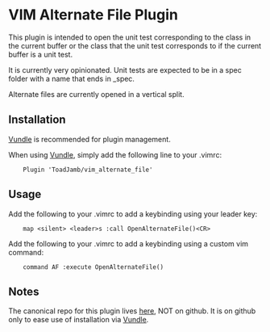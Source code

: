 VIM Alternate File Plugin
=========================

This plugin is intended to open the unit test corresponding to the class in the
current buffer or the class that the unit test corresponds to if the current
buffer is a unit test.

It is currently very opinionated. Unit tests are expected to be in a spec folder
with a name that ends in \_spec.

Alternate files are currently opened in a vertical split.


Installation
------------

[Vundle][vundle] is recommended for plugin management.

When using [Vundle][vundle], simply add the following line to your .vimrc:

		Plugin 'ToadJamb/vim_alternate_file'


Usage
-----

Add the following to your .vimrc to add a keybinding using your leader key:

		map <silent> <leader>s :call OpenAlternateFile()<CR>

Add the following to your .vimrc to add a keybinding using a custom vim command:

		command AF :execute OpenAlternateFile()


Notes
-----

The canonical repo for this plugin lives [here][alternate-file], NOT on github.
It is on github only to ease use of installation via [Vundle][vundle].


[vundle]:         https://github.com/gmarik/vundle
[alternate-file]: https://www.bitbucket.org/ToadJamb/vim-alternate-file
